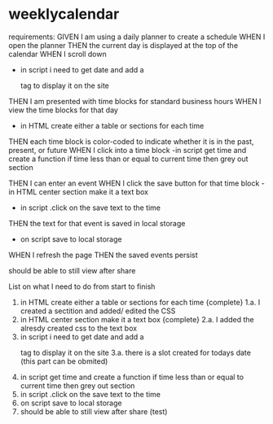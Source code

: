 # weeklycalendar

requirements:
GIVEN I am using a daily planner to create a schedule
WHEN I open the planner
THEN the current day is displayed at the top of the calendar
WHEN I scroll down
- in script i need to get date and add a <p> tag to display it on the site

THEN I am presented with time blocks for standard business hours
WHEN I view the time blocks for that day
- in HTML create either a table or sections for each time 

THEN each time block is color-coded to indicate whether it is in the past, present, or future
WHEN I click into a time block
-in script get time and create a function if time less than or equal to current time then grey out section

THEN I can enter an event
WHEN I click the save button for that time block
-in HTML center section make it a text box

- in script .click on the save text to the time 

THEN the text for that event is saved in local storage

- on script save to local storage

WHEN I refresh the page
THEN the saved events persist

should be able to still view after share 


List on what I need to do from start to finish 

1. in HTML create either a table or sections for each time  {complete}
    1.a. I created a sectition and added/ edited the CSS
2. in HTML center section make it a text box {complete}
    2.a. I added the alresdy created css to the text box
3. in script i need to get date and add a <p> tag to display it on the site
    3.a. there is a slot created for todays date (this part can be obmited)
4. in script get time and create a function if time less than or equal to current time then grey out section
5. in script .click on the save text to the time 
6. on script save to local storage
7. should be able to still view after share  (test)